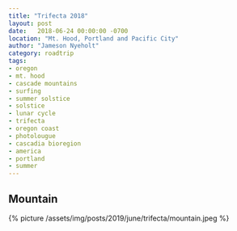 ```yaml
---
title: "Trifecta 2018"
layout: post
date:   2018-06-24 00:00:00 -0700
location: "Mt. Hood, Portland and Pacific City"
author: "Jameson Nyeholt"
category: roadtrip
tags:
- oregon
- mt. hood
- cascade mountains
- surfing
- summer solstice
- solstice
- lunar cycle
- trifecta
- oregon coast
- photolougue
- cascadia bioregion
- america
- portland
- summer
---
```


## Mountain
{% picture /assets/img/posts/2019/june/trifecta/mountain.jpeg %}
